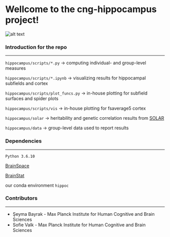 # Wellcome to the cng-hippocampus project!

![alt text](https://github.com/CNG-LAB/cngopen/blob/main/hippocampus/image.png)

### Introduction for the repo
----------

`hippocampus/scripts/*.py`          ->  computing individual- and group-level measures 

`hippocampus/scripts/*.ipynb`       ->  visualizing results for hippocampal subfields and cortex

`hippocampus/scripts/plot_funcs.py` ->  in-house plotting for subfield surfaces and spider plots

`hippocampus/scripts/vis`           ->  in-house plotting for fsaverage5 cortex 

`hippocampus/solar`                 ->  heritability and genetic correlation results from [SOLAR](http://www.solar-eclipse-genetics.org/)

`hippocampus/data`                  ->  group-level data used to report results

### Dependencies
----------

`Python 3.6.10` 

[BrainSpace](https://github.com/MICA-MNI/BrainSpace)

[BrainStat](https://github.com/MICA-MNI/BrainStat)

our conda environment `hippoc`

### Contributors
----------
- Şeyma Bayrak - Max Planck Institute for Human Cognitive and Brain Sciences
- Sofie Valk - Max Planck Institute for Human Cognitive and Brain Sciences 
